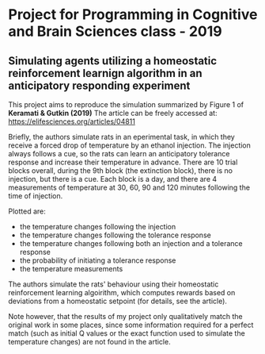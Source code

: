 # Project for Programming in Cognitive and Brain Sciences class - 2019

## Simulating agents utilizing a homeostatic reinforcement learnign algorithm in an anticipatory responding experiment

This project aims to reproduce the simulation summarized by Figure 1 of **Keramati & Gutkin (2019)**
The article can be freely accessed at: https://elifesciences.org/articles/04811

Briefly, the authors simulate rats in an eperimental task, in which they receive a forced drop of temperature by an ethanol injection.
The injection always follows a cue, so the rats can learn an anticipatory tolerance response and increase their temperature in advance.
There are 10 trial blocks overall, during the 9th block (the extinction block), there is no injection, but there is a cue.
Each block is a day, and there are 4 measurements of temperature at 30, 60, 90 and 120 minutes following the time of injection.

Plotted are:
- the temperature changes following the injection
- the temperature changes following the tolerance response
- the temperature changes following both an injection and a tolerance response
- the probability of initiating a tolerance response
- the temperature measurements

The authors simulate the rats' behaviour using their homeostatic reinforcement learning algoirithm, which computes rewards based on
deviations from a homeostatic setpoint (for details, see the article).

Note however, that the results of my project only qualitatively match the original work in some places, since some information required for
a perfect match (such as initial Q values or the exact function used to simulate the temperature changes) are not found in the article.
